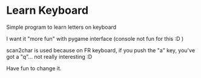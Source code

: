 # Learn Keyboard

Simple program to learn letters on keyboard

I want it "more fun" with pygame interface (console not fun for this :D )

scan2char is used because on FR keyboard, if you push the "a" key, you've got a "q"... not really interesting :D

Have fun to change it.
